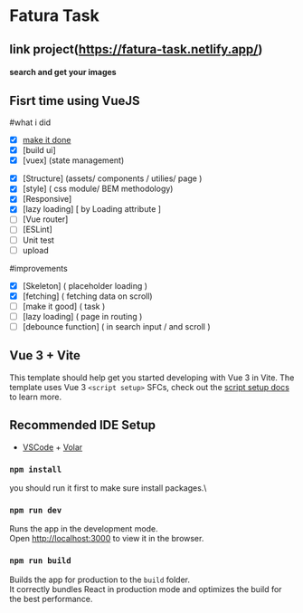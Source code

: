 # Fatura Task
## link project(https://fatura-task.netlify.app/)
#### search and get your images
## Fisrt time using VueJS
#what i did
- [x] [make it done]( task )
- [x] [build ui]
- [x] [vuex] (state management)
<!-- - [x] [vuex](https://composition-api.vuejs.org/) -->
- [x] [Structure] (assets/ components / utilies/ page )
- [x] [style] ( css module/ BEM methodology)
- [x] [Responsive]
- [x] [lazy loading] [ by Loading attribute ]
- [ ] [Vue router]
- [ ] [ESLint]
- [ ] Unit test
- [ ] upload

#improvements
- [x] [Skeleton] ( placeholder loading )
- [x] [fetching] ( fetching data on scroll)
- [ ] [make it good] ( task )
- [ ] [lazy loading] ( page in routing )
- [ ] [debounce function] ( in search input / and scroll )

## Vue 3 + Vite

This template should help get you started developing with Vue 3 in Vite. The template uses Vue 3 `<script setup>` SFCs, check out the [script setup docs](https://v3.vuejs.org/api/sfc-script-setup.html#sfc-script-setup) to learn more.

## Recommended IDE Setup

- [VSCode](https://code.visualstudio.com/) + [Volar](https://marketplace.visualstudio.com/items?itemName=johnsoncodehk.volar)

### `npm install`

you should run it first to make sure install packages.\

### `npm run dev`

Runs the app in the development mode.\
Open [http://localhost:3000](http://localhost:3000) to view it in the browser.

### `npm run build`

Builds the app for production to the `build` folder.\
It correctly bundles React in production mode and optimizes the build for the best performance.